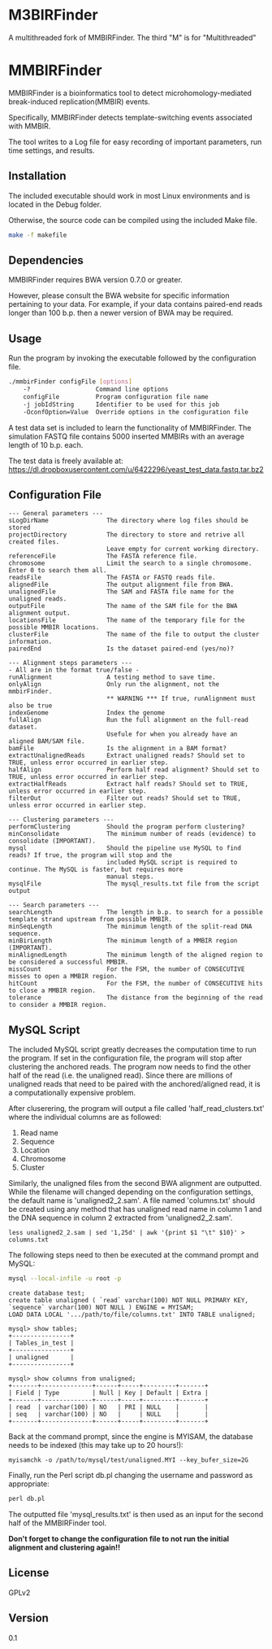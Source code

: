 M3BIRFinder
==========
A multithreaded fork of MMBIRFinder. The third "M" is for "Multithreaded"

MMBIRFinder
=========

MMBIRFinder is a bioinformatics tool to detect microhomology-mediated break-induced replication(MMBIR) events. 

Specifically, MMBIRFinder detects template-switching events associated with MMBIR.

The tool writes to a Log file for easy recording of important parameters, run time settings, and results.

Installation
--------------

The included executable should work in most Linux environments and is located in the Debug folder.

Otherwise, the source code can be compiled using the included Make file.
```bash
make -f makefile
```

Dependencies
--------------

MMBIRFinder requires BWA version 0.7.0 or greater. 

However, please consult the BWA website for specific information 
pertaining to your data. For example, if your data contains paired-end reads longer than 100 b.p. then a newer
version of BWA may be required. 

Usage
--------------
Run the program by invoking the executable followed by the configuration file.

```bash
./mmbirFinder configFile [options]
    -?                  Command line options
    configFile          Program configuration file name
    -j jobIdString      Identifier to be used for this job
    -OconfOption=Value  Override options in the configuration file
```

A test data set is included to learn the functionality of MMBIRFinder. The simulation FASTQ file contains 5000 inserted
MMBIRs with an average length of 10 b.p. each. 

The test data is freely available at: https://dl.dropboxusercontent.com/u/6422296/yeast_test_data.fastq.tar.bz2



Configuration File
--------------

    --- General parameters ---
    sLogDirName                The directory where log files should be stored
    projectDirectory           The directory to store and retrive all created files. 
                               Leave empty for current working directory.
    referenceFile              The FASTA reference file.
    chromosome                 Limit the search to a single chromosome. Enter 0 to search them all.
    readsFile                  The FASTA or FASTQ reads file.
    alignedFile                The output alignment file from BWA.
    unalignedFile              The SAM and FASTA file name for the unaligned reads.
    outputFile                 The name of the SAM file for the BWA alignment output.
    locationsFile              The name of the temporary file for the possible MMBIR locations.
    clusterFile                The name of the file to output the cluster information.
    pairedEnd                  Is the dataset paired-end (yes/no)?
    
    --- Alignment steps parameters ---
    - All are in the format true/false -
    runAlignment               A testing method to save time.
    onlyAlign                  Only run the alignment, not the mmbirFinder. 
                               ** WARNING *** If true, runAlignment must also be true
    indexGenome                Index the genome
    fullAlign                  Run the full alignment on the full-read dataset.
                               Usefule for when you already have an aligned BAM/SAM file.
    bamFile                    Is the alignment in a BAM format?
    extractUnalignedReads      Extract unaligned reads? Should set to TRUE, unless error occurred in earlier step.
    halfAlign                  Perform half read alignment? Should set to TRUE, unless error occurred in earlier step.
    extractHalfReads           Extract half reads? Should set to TRUE, unless error occurred in earlier step.
    filterOut                  Filter out reads? Should set to TRUE, unless error occurred in earlier step.
    
    --- Clustering parameters ---
    performClustering          Should the program perform clustering? 
    minConsolidate             The minimum number of reads (evidence) to consolidate (IMPORTANT).
    mysql                      Should the pipeline use MySQL to find reads? If true, the program will stop and the 
                               included MySQL script is required to continue. The MySQL is faster, but requires more 
                               manual steps.
    mysqlFile                  The mysql_results.txt file from the script output
    
    --- Search parameters ---
    searchLength               The length in b.p. to search for a possible template strand upstream from possible MMBIR.
    minSeqLength               The minimum length of the split-read DNA sequence.
    minBirLength               The minimum length of a MMBIR region (IMPORTANT).
    minAlignedLength           The minimum length of the aligned region to be considered a successful MMBIR.
    missCount                  For the FSM, the number of CONSECUTIVE misses to open a MMBIR region.
    hitCount                   For the FSM, the number of CONSECUTIVE hits to close a MMBIR region.
    tolerance                  The distance from the beginning of the read to consider a MMBIR region.



MySQL Script
----
The included MySQL script greatly decreases the computation time to run the program. If set in the configuration file,
the program will stop after clustering the anchored reads. The program now needs to find the other half of the read (i.e.
the unaligned read). Since there are millions of unaligned reads that need to be paired with the anchored/aligned read,
it is a computationally expensive problem. 

After cluserering, the program will output a file called 'half_read_clusters.txt' where the individual columns are as followed:
1. Read name
2. Sequence
3. Location
4. Chromosome
5. Cluster

Similarly, the unaligned files from the second BWA alignment are outputted. While the filename will changed depending on the
configuration settings, the default name is 'unaligned2_2.sam'. A file named 'columns.txt' should be created using any method
that has unaligned read name in column 1 and the DNA sequence in column 2 extracted from 'unaligned2_2.sam'.
```linux
less unaligned2_2.sam | sed '1,25d' | awk '{print $1 "\t" $10}' > columns.txt
```

The following steps need to then be executed at the command prompt and MySQL:

```bash
mysql --local-infile -u root -p
```
```mysql
create database test;
create table unaligned ( `read` varchar(100) NOT NULL PRIMARY KEY, `sequence` varchar(100) NOT NULL ) ENGINE = MYISAM;
LOAD DATA LOCAL '.../path/to/file/columns.txt' INTO TABLE unaligned;

mysql> show tables;
+----------------+
| Tables_in_test |
+----------------+
| unaligned      |
+----------------+

mysql> show columns from unaligned;
+-------+--------------+------+-----+---------+-------+
| Field | Type         | Null | Key | Default | Extra |
+-------+--------------+------+-----+---------+-------+
| read  | varchar(100) | NO   | PRI | NULL    |       |
| seq   | varchar(100) | NO   |     | NULL    |       |
+-------+--------------+------+-----+---------+-------+
```

Back at the command prompt, since the engine is MYISAM, the database needs to be indexed (this may take up to 20 hours!):
```linux
myisamchk -o /path/to/mysql/test/unaligned.MYI --key_bufer_size=2G
```

Finally, run the Perl script db.pl changing the username and password as appropriate:
```perl
perl db.pl
```
The outputted file 'mysql_results.txt' is then used as an input for the second half of the MMBIRFinder tool. 

**Don't forget to change the configuration file to not run the initial alignment and clustering again!!**  


License
----

GPLv2


Version
----

0.1


    
